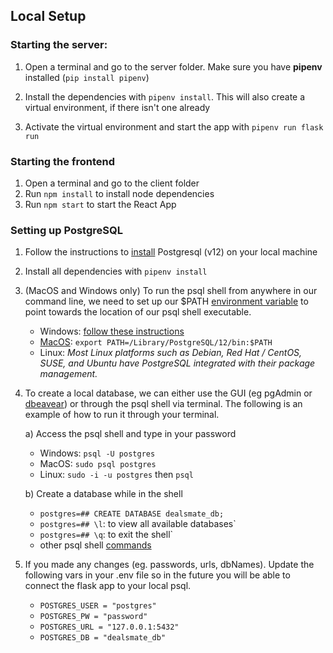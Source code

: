 ## Local Setup

### Starting the server:

1. Open a terminal and go to the server folder. Make sure you have **pipenv** installed (`pip install pipenv`)

2. Install the dependencies with `pipenv install`. This will also create a virtual environment, if there isn't one already

3. Activate the virtual environment and start the app with `pipenv run flask run`

### Starting the frontend

1. Open a terminal and go to the client folder
2. Run `npm install` to install node dependencies
3. Run `npm start` to start the React App

### Setting up PostgreSQL

1. Follow the instructions to [install](https://www.postgresqltutorial.com/install-postgresql/) Postgresql (v12) on your local machine

2. Install all dependencies with `pipenv install`

3. (MacOS and Windows only) To run the psql shell from anywhere in our command line, we need to set up our \$PATH [environment variable](https://superuser.com/questions/284342/what-are-path-and-other-environment-variables-and-how-can-i-set-or-use-them) to point towards the location of our psql shell executable.

    - Windows: [follow these instructions](https://sqlbackupandftp.com/blog/setting-windows-path-for-postgres-tools)
    - [MacOS](https://www.cyberciti.biz/faq/appleosx-bash-unix-change-set-path-environment-variable/): `export PATH=/Library/PostgreSQL/12/bin:$PATH`
    - Linux: _Most Linux platforms such as Debian, Red Hat / CentOS, SUSE, and Ubuntu have PostgreSQL integrated with their package management._

4. To create a local database, we can either use the GUI (eg pgAdmin or [dbeavear](https://dbeaver.io/download/)) or through the psql shell via terminal. The following is an example of how to run it through your terminal.

    a) Access the psql shell and type in your password

    - Windows: `psql -U postgres`
    - MacOS: `sudo psql postgres`
    - Linux: `sudo -i -u postgres` then `psql`

    b) Create a database while in the shell

    - `postgres=## CREATE DATABASE dealsmate_db;`
    - `postgres=## \l`: to view all available databases`
    - `postgres=## \q`: to exit the shell`
    - other psql shell [commands](https://www.postgresqltutorial.com/psql-commands/)

5. If you made any changes (eg. passwords, urls, dbNames). Update the following vars in your .env file so in the future you will be able to connect the flask app to your local psql.
    - `POSTGRES_USER = "postgres"`
    - `POSTGRES_PW = "password"`
    - `POSTGRES_URL = "127.0.0.1:5432"`
    - `POSTGRES_DB = "dealsmate_db"`
